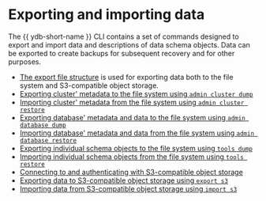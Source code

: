 # Exporting and importing data

The {{ ydb-short-name }} CLI contains a set of commands designed to export and import data and descriptions of data schema objects. Data can be exported to create backups for subsequent recovery and for other purposes.

- [The export file structure](../file-structure.md) is used for exporting data both to the file system and S3-compatible object storage.
- [Exporting cluster' metadata to the file system using `admin cluster dump`](../tools-dump.md#cluster)
- [Importing cluster' metadata from the file system using `admin cluster restore`](../tools-restore.md#cluster)
- [Exporting database' metadata and data to the file system using `admin database dump`](../tools-dump.md#db)
- [Importing database' metadata and data from the file system using `admin database restore`](../tools-restore.md#db)
- [Exporting individual schema objects to the file system using `tools dump`](../tools-dump.md#schema-objects)
- [Importing individual schema objects from the file system using `tools restore`](../tools-restore.md#schema-objects)
- [Connecting to and authenticating with S3-compatible object storage](../auth-s3.md)
- [Exporting data to S3-compatible object storage using `export s3`](../export-s3.md)
- [Importing data from S3-compatible object storage using `import s3`](../import-s3.md)
